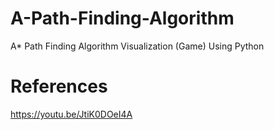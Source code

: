 # A-Path-Finding-Algorithm
A* Path Finding Algorithm Visualization (Game) Using Python
# References 
https://youtu.be/JtiK0DOeI4A
